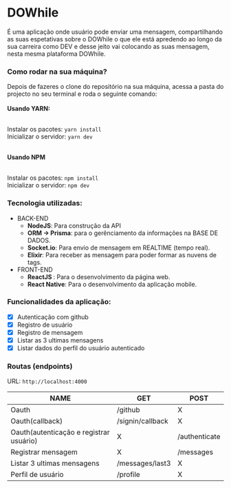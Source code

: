# DOWhile

<p>
É uma aplicação onde usuário pode enviar uma mensagem, compartilhando as suas espetativas sobre o DOWhile o que ele está apredendo ao longo da sua carreira como DEV e desse jeito vai colocando as suas mensagem, nesta mesma plataforma DOWhile.
</p>

### Como rodar na sua máquina?

<p>Depois de fazeres o clone do repositório na sua máquina, acessa a pasta do projecto no seu terminal e roda o seguinte comando: 
<br />
<br />
<b>Usando YARN: </b>
<br />
<br />

Instalar os pacotes: ``yarn install`` <br />
Inicializar o servidor: ``yarn dev``

<br />
<b>Usando NPM</b>
<br />
<br />

Instalar os pacotes: ``npm install`` <br />
Inicializar o servidor: ``npm dev``

</p>

### Tecnologia utilizadas:

<ul>
    <li>
        BACK-END
        <ul>
            <li><b>NodeJS</b>: Para construção da API</li>
            <li><b>ORM -> Prisma</b>: para o gerênciamento da informações na BASE DE DADOS.</li>
            <li><b>Socket.io</b>: Para envio de mensagem em REALTIME (tempo real).</li>
            <li><b>Elixir</b>: Para receber as mensagem para poder formar as nuvens de tags.</li>
        </ul>
    </li>
    <li>
        FRONT-END
        <ul>
            <li><b> ReactJS </b>: Para o desenvolvimento da página web. </li>
            <li><b> React Native</b>: Para o desenvolvimento da aplicação mobile. </li>
        </ul>
    </li>
</ul>

### Funcionalidades da aplicação:

- [x] Autenticação com github
- [x] Registro de usuário
- [x] Registro de mensagem
- [x] Listar as 3 ultimas mensagens
- [x] Listar dados do perfil do usuário autenticado

### Routas (endpoints)
<p>

URL:  `http://localhost:4000` 

</p>
<table>
    <thead>
        <tr>
            <th>NAME</th>
            <th>GET</th>
            <th>POST</th>
        </tr>
    </head>
    <tbody>
        <tr>
            <td> Oauth </td>
            <td> /github </td>
            <td> X </td>
        </tr>
        <tr>
            <td> Oauth(callback) </td>
            <td> /signin/callback </td>
            <td> X </td>
        </tr>
        <tr>
            <td> Oauth(autenticação e registrar usuário) </td>
            <td> X </td>
            <td> /authenticate </td>
        </tr>
        <tr>
            <td> Registrar mensagem </td>
            <td> X </td>
            <td> /messages </td>
        </tr>
        <tr>
            <td> Listar 3 ultimas mensagens </td>
            <td> /messages/last3 </td>
            <td> X </td>
        </tr>
        <tr>
            <td> Perfil de usuário </td>
            <td> /profile </td>
            <td> X </td>
        </tr>
    </tbody>
</table>